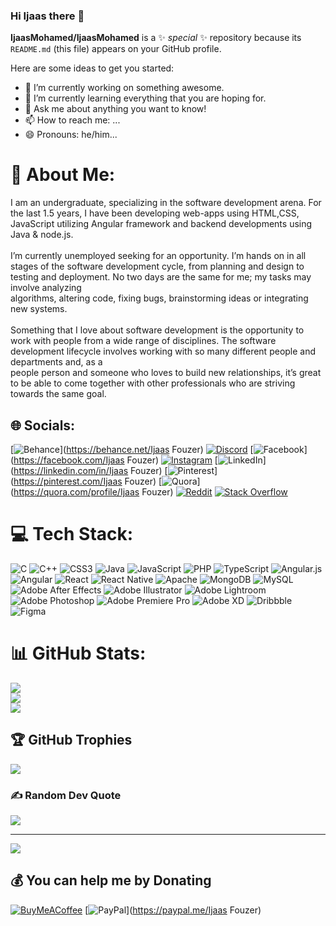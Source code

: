### Hi Ijaas there 👋

**IjaasMohamed/IjaasMohamed** is a ✨ _special_ ✨ repository because its `README.md` (this file) appears on your GitHub profile.

Here are some ideas to get you started:

- 🔭 I’m currently working on something awesome.
- 🌱 I’m currently learning everything that you are hoping for.
- 💬 Ask me about anything you want to know!
- 📫 How to reach me: ...
- 😄 Pronouns: he/him...

# 💫 About Me:
I am an undergraduate, specializing in the software development arena. For the last 1.5 years, I have been developing web-apps using HTML,CSS, JavaScript utilizing Angular framework and backend developments using Java & node.js.<br><br>I’m currently unemployed seeking for an opportunity. I’m hands on in all stages of the software development cycle, from planning and design to testing and deployment. No two days are the same for me; my tasks may involve analyzing <br>algorithms, altering code, fixing bugs, brainstorming ideas or integrating new systems.<br><br>Something that I love about software development is the opportunity to work with people from a wide range of disciplines. The software development lifecycle involves working with so many different people and departments and, as a <br>people person and someone who loves to build new relationships, it’s great to be able to come together with other professionals who are striving towards the same goal.


## 🌐 Socials:
[![Behance](https://img.shields.io/badge/Behance-1769ff?logo=behance&logoColor=white)](https://behance.net/Ijaas Fouzer) [![Discord](https://img.shields.io/badge/Discord-%237289DA.svg?logo=discord&logoColor=white)](https://discord.gg/Ijaas#9284) [![Facebook](https://img.shields.io/badge/Facebook-%231877F2.svg?logo=Facebook&logoColor=white)](https://facebook.com/Ijaas Fouzer) [![Instagram](https://img.shields.io/badge/Instagram-%23E4405F.svg?logo=Instagram&logoColor=white)](https://instagram.com/https://www.instagram.com/ijaas_fouzer/) [![LinkedIn](https://img.shields.io/badge/LinkedIn-%230077B5.svg?logo=linkedin&logoColor=white)](https://linkedin.com/in/Ijaas Fouzer) [![Pinterest](https://img.shields.io/badge/Pinterest-%23E60023.svg?logo=Pinterest&logoColor=white)](https://pinterest.com/Ijaas Fouzer) [![Quora](https://img.shields.io/badge/Quora-%23B92B27.svg?logo=Quora&logoColor=white)](https://quora.com/profile/Ijaas Fouzer) [![Reddit](https://img.shields.io/badge/Reddit-%23FF4500.svg?logo=Reddit&logoColor=white)](https://reddit.com/user/IjaasFouzer) [![Stack Overflow](https://img.shields.io/badge/-Stackoverflow-FE7A16?logo=stack-overflow&logoColor=white)](https://stackoverflow.com/users/user:20230821) 

# 💻 Tech Stack:
![C](https://img.shields.io/badge/c-%2300599C.svg?style=plastic&logo=c&logoColor=white) ![C++](https://img.shields.io/badge/c++-%2300599C.svg?style=plastic&logo=c%2B%2B&logoColor=white) ![CSS3](https://img.shields.io/badge/css3-%231572B6.svg?style=plastic&logo=css3&logoColor=white) ![Java](https://img.shields.io/badge/java-%23ED8B00.svg?style=plastic&logo=java&logoColor=white) ![JavaScript](https://img.shields.io/badge/javascript-%23323330.svg?style=plastic&logo=javascript&logoColor=%23F7DF1E) ![PHP](https://img.shields.io/badge/php-%23777BB4.svg?style=plastic&logo=php&logoColor=white) ![TypeScript](https://img.shields.io/badge/typescript-%23007ACC.svg?style=plastic&logo=typescript&logoColor=white) ![Angular.js](https://img.shields.io/badge/angular.js-%23E23237.svg?style=plastic&logo=angularjs&logoColor=white) ![Angular](https://img.shields.io/badge/angular-%23DD0031.svg?style=plastic&logo=angular&logoColor=white) ![React](https://img.shields.io/badge/react-%2320232a.svg?style=plastic&logo=react&logoColor=%2361DAFB) ![React Native](https://img.shields.io/badge/react_native-%2320232a.svg?style=plastic&logo=react&logoColor=%2361DAFB) ![Apache](https://img.shields.io/badge/apache-%23D42029.svg?style=plastic&logo=apache&logoColor=white) ![MongoDB](https://img.shields.io/badge/MongoDB-%234ea94b.svg?style=plastic&logo=mongodb&logoColor=white) ![MySQL](https://img.shields.io/badge/mysql-%2300f.svg?style=plastic&logo=mysql&logoColor=white) ![Adobe After Effects](https://img.shields.io/badge/Adobe%20After%20Effects-9999FF.svg?style=plastic&logo=Adobe%20After%20Effects&logoColor=white) ![Adobe Illustrator](https://img.shields.io/badge/adobeillustrator-%23FF9A00.svg?style=plastic&logo=adobeillustrator&logoColor=white) ![Adobe Lightroom](https://img.shields.io/badge/Adobe%20Lightroom-31A8FF.svg?style=plastic&logo=Adobe%20Lightroom&logoColor=white) ![Adobe Photoshop](https://img.shields.io/badge/adobephotoshop-%2331A8FF.svg?style=plastic&logo=adobephotoshop&logoColor=white) ![Adobe Premiere Pro](https://img.shields.io/badge/Adobe%20Premiere%20Pro-9999FF.svg?style=plastic&logo=Adobe%20Premiere%20Pro&logoColor=white) ![Adobe XD](https://img.shields.io/badge/Adobe%20XD-470137?style=plastic&logo=Adobe%20XD&logoColor=#FF61F6) ![Dribbble](https://img.shields.io/badge/Dribbble-EA4C89?style=plastic&logo=dribbble&logoColor=white) 	![Figma](https://img.shields.io/badge/figma-%23F24E1E.svg?style=plastic&logo=figma&logoColor=white)
# 📊 GitHub Stats:
![](https://github-readme-stats.vercel.app/api?username=IjaasMohamed&theme=tokyonight&hide_border=true&include_all_commits=true&count_private=true)<br/>
![](https://github-readme-streak-stats.herokuapp.com/?user=IjaasMohamed&theme=tokyonight&hide_border=true)<br/>
![](https://github-readme-stats.vercel.app/api/top-langs/?username=IjaasMohamed&theme=tokyonight&hide_border=true&include_all_commits=true&count_private=true&layout=compact)

## 🏆 GitHub Trophies
![](https://github-profile-trophy.vercel.app/?username=IjaasMohamed&theme=algolia&no-frame=true&no-bg=true&margin-w=4)

### ✍️ Random Dev Quote
![](https://quotes-github-readme.vercel.app/api?type=vetical&theme=dark)

---
[![](https://visitcount.itsvg.in/api?id=IjaasMohamed&icon=0&color=0)](https://visitcount.itsvg.in)

  ## 💰 You can help me by Donating
  [![BuyMeACoffee](https://img.shields.io/badge/Buy%20Me%20a%20Coffee-ffdd00?style=for-the-badge&logo=buy-me-a-coffee&logoColor=black)](https://buymeacoffee.com/https://www.buymeacoffee.com/undyin0J) [![PayPal](https://img.shields.io/badge/PayPal-00457C?style=for-the-badge&logo=paypal&logoColor=white)](https://paypal.me/Ijaas Fouzer) 

